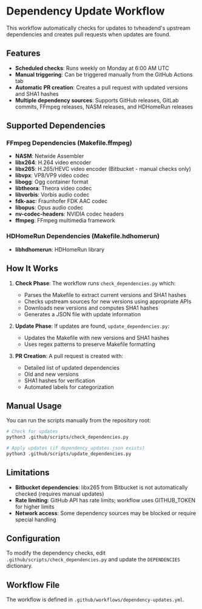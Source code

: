 # Dependency Update Workflow

This workflow automatically checks for updates to tvheadend's upstream dependencies and creates pull requests when updates are found.

## Features

- **Scheduled checks**: Runs weekly on Monday at 6:00 AM UTC
- **Manual triggering**: Can be triggered manually from the GitHub Actions tab
- **Automatic PR creation**: Creates a pull request with updated versions and SHA1 hashes
- **Multiple dependency sources**: Supports GitHub releases, GitLab commits, FFmpeg releases, NASM releases, and HDHomeRun releases

## Supported Dependencies

### FFmpeg Dependencies (Makefile.ffmpeg)
- **NASM**: Netwide Assembler
- **libx264**: H.264 video encoder
- **libx265**: H.265/HEVC video encoder (Bitbucket - manual checks only)
- **libvpx**: VP8/VP9 video codec
- **libogg**: Ogg container format
- **libtheora**: Theora video codec
- **libvorbis**: Vorbis audio codec
- **fdk-aac**: Fraunhofer FDK AAC codec
- **libopus**: Opus audio codec
- **nv-codec-headers**: NVIDIA codec headers
- **ffmpeg**: FFmpeg multimedia framework

### HDHomeRun Dependencies (Makefile.hdhomerun)
- **libhdhomerun**: HDHomeRun library

## How It Works

1. **Check Phase**: The workflow runs `check_dependencies.py` which:
   - Parses the Makefile to extract current versions and SHA1 hashes
   - Checks upstream sources for new versions using appropriate APIs
   - Downloads new versions and computes SHA1 hashes
   - Generates a JSON file with update information

2. **Update Phase**: If updates are found, `update_dependencies.py`:
   - Updates the Makefile with new versions and SHA1 hashes
   - Uses regex patterns to preserve Makefile formatting

3. **PR Creation**: A pull request is created with:
   - Detailed list of updated dependencies
   - Old and new versions
   - SHA1 hashes for verification
   - Automated labels for categorization

## Manual Usage

You can run the scripts manually from the repository root:

```bash
# Check for updates
python3 .github/scripts/check_dependencies.py

# Apply updates (if dependency_updates.json exists)
python3 .github/scripts/update_dependencies.py
```

## Limitations

- **Bitbucket dependencies**: libx265 from Bitbucket is not automatically checked (requires manual updates)
- **Rate limiting**: GitHub API has rate limits; workflow uses GITHUB_TOKEN for higher limits
- **Network access**: Some dependency sources may be blocked or require special handling

## Configuration

To modify the dependency checks, edit `.github/scripts/check_dependencies.py` and update the `DEPENDENCIES` dictionary.

## Workflow File

The workflow is defined in `.github/workflows/dependency-updates.yml`.
